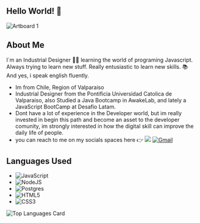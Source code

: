 ## Hello World! 👋
![Artboard 1](https://github.com/allaccess28/allaccess28/assets/68475456/3f5c4318-6594-4e11-bdca-df013ee28a71)

## About Me <br>

I´m an Industrial Designer 👨‍🏭 learning the world of programing Javascript.<br>
Always trying to learn new stuff. Really entusiastic to learn new skills. 📚
And yes, i speak english fluently.

- Im from Chile, Region of Valparaiso
- Industrial Designer from  the Pontificia Universidad Catolica de Valparaiso,
  also Studied a Java Bootcamp in AwakeLab, and lately a JavaScript BootCamp at Desafio Latam.
- Dont have a lot of experience in the Developer world, but im really invested in begin this path and become an
  asset to the developer comunity, im strongly interested in how the digital skill can improve the daily life of people.
- you can reach to me on my socials spaces here 👉
  [![](https://img.shields.io/badge/LinkedIn-0077B5?style=for-the-badge&logo=linkedin&logoColor=white)](https://www.linkedin.com/in/lf-gonzalezaviles/)
[![Gmail](https://img.shields.io/badge/Gmail-D14836?style=for-the-badge&logo=gmail&logoColor=white)](mailto:luisfelipe.di@gmail.com)

## Languages Used
* ![JavaScript](https://img.shields.io/badge/javascript-%23323330.svg?style=for-the-badge&logo=javascript&logoColor=%23F7DF1E)
* ![NodeJS](https://img.shields.io/badge/node.js-6DA55F?style=for-the-badge&logo=node.js&logoColor=white)
* ![Postgres](https://img.shields.io/badge/postgres-%23316192.svg?style=for-the-badge&logo=postgresql&logoColor=white)
* ![HTML5](https://img.shields.io/badge/html5-%23E34F26.svg?style=for-the-badge&logo=html5&logoColor=white)
* ![CSS3](https://img.shields.io/badge/css3-%231572B6.svg?style=for-the-badge&logo=css3&logoColor=white)



![Top Languages Card](https://github-readme-stats.vercel.app/api/top-langs/?username=allaccess28&layout=compact)
<!--
**allaccess28/allaccess28** is a ✨ _special_ ✨ repository because its `README.md` (this file) appears on your GitHub profile.

Here are some ideas to get you started:

- 🔭 I’m currently working on ...
- 🌱 I’m currently learning ...
- 👯 I’m looking to collaborate on ...
- 🤔 I’m looking for help with ...
- 💬 Ask me about ...
- 📫 How to reach me: ...
- 😄 Pronouns: ...
- ⚡ Fun fact: ...
-->
